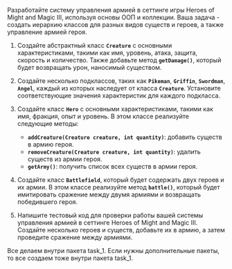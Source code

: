 Разработайте систему управления армией в сеттинге игры Heroes of Might and Magic III, 
используя основы ООП и коллекции. Ваша задача - создать иерархию классов для разных видов существ и героев, 
а также управление армией героя.

1. Создайте абстрактный класс **`Creature`** с основными характеристиками, такими как имя, уровень, атака, 
защита, скорость и количество. Также добавьте метод **`getDamage()`**, который будет возвращать урон, 
наносимый существом.

2. Создайте несколько подклассов, таких как **`Pikeman`**, **`Griffin`**, **`Swordman`**, **`Angel`**, 
каждый из которых наследует от класса **`Creature`**. 
Установите соответствующие значения характеристик для каждого подкласса.

3. Создайте класс **`Hero`** с основными характеристиками, такими как имя, фракция, опыт и уровень.
В этом классе реализуйте следующие методы:
    - **`addCreature(Creature creature, int quantity)`**: добавить существ в армию героя.
    - **`removeCreature(Creature creature, int quantity)`**: удалить существ из армии героя.
    - **`getArmy()`**: получить список всех существ в армии героя.

4. Создайте класс **`Battlefield`**, который будет содержать двух героев и их армии. 
В этом классе реализуйте метод **`battle()`**, который будет имитировать сражение между двумя армиями 
и возвращать победившего героя.

5. Напишите тестовый код для проверки работы вашей системы управления армией в сеттинге 
Heroes of Might and Magic III. Создайте несколько героев и существ, добавьте их в армию, 
а затем проведите сражение между армиями.

Все делаем внутри пакета task_1. Если нужны дополнительные пакеты, то все создаем тоже внутри пакета task_1.